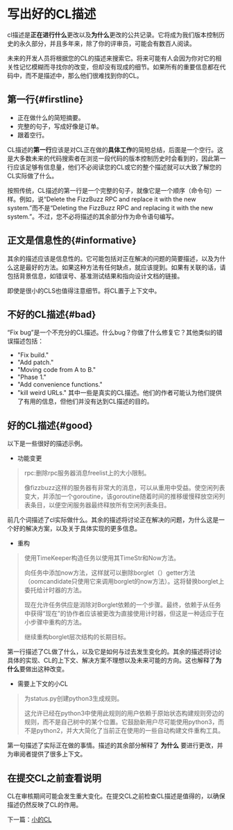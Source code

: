 # 写出好的CL描述

cl描述是**正在进行什么**更改以及**为什么**更改的公共记录。它将成为我们版本控制历史的永久部分，并且多年来，除了你的评审员，可能会有数百人阅读。

未来的开发人员将根据您的CL的描述来搜索它。将来可能有人会因为你对它的相关性记忆模糊而寻找你的改变，但却没有现成的细节。如果所有的重要信息都在代码中，而不是描述中，那么他们很难找到你的CL。


## 第一行{#firstline}
- 正在做什么的简短摘要。
- 完整的句子，写成好像是订单。
- 跟着空行。

CL描述的**第一行**应该是对CL正在做的**具体工作**的简短总结，后面是一个空行。这是大多数未来的代码搜索者在浏览一段代码的版本控制历史时会看到的，因此第一行应该足够有信息量，他们不必阅读您的CL或它的整个描述就可以大致了解您的CL实际做了什么。

按照传统，CL描述的第一行是一个完整的句子，就像它是一个顺序（命令句）一样。例如，说“Delete the FizzBuzz RPC and replace it with the new system.”而不是“Deleting the FizzBuzz RPC and replacing it with the new system.”。不过，您不必将描述的其余部分作为命令语句编写。


## 正文是信息性的{#informative}
其余的描述应该是信息性的。它可能包括对正在解决的问题的简要描述，以及为什么这是最好的方法。如果这种方法有任何缺点，就应该提到。如果有关联的话，请包括背景信息，如错误号、基准测试结果和指向设计文档的链接。

即使是很小的CLS也值得注意细节。将CL置于上下文中。

## 不好的CL描述{#bad}
“Fix bug”是一个不充分的CL描述。什么bug？你做了什么修复它？其他类似的错误描述包括：
- "Fix build."
- "Add patch." 
- "Moving code from A to B."
- "Phase 1."
- "Add convenience functions."
- "kill weird URLs."
其中一些是真实的CL描述。他们的作者可能认为他们提供了有用的信息，但他们并没有达到CL描述的目的。


## 好的CL描述{#good}
以下是一些很好的描述示例。

- 功能变更

> rpc:删除rpc服务器消息freelist上的大小限制。
> 
> 像fizzbuzz这样的服务器有非常大的消息，可以从重用中受益。使空闲列表变大，并添加一个goroutine，该goroutine随着时间的推移缓慢释放空闲列表条目，以便空闲服务器最终释放所有空闲列表条目。

前几个词描述了cl实际做什么。其余的描述将讨论正在解决的问题，为什么这是一个好的解决方案，以及关于具体实现的更多信息。

- 重构

> 使用TimeKeeper构造任务以使用其TimeStr和Now方法。
>
> 向任务中添加now方法，这样就可以删除borglet（）getter方法（oomcandidate只使用它来调用borglet的now方法）。这将替换borglet上委托给计时器的方法。
> 
> 现在允许任务供应是消除对Borglet依赖的一个步骤。最终，依赖于从任务中获得“现在”的协作者应该被更改为直接使用计时器，但这是一种适应于在小步骤中重构的方法。
> 
> 继续重构borglet层次结构的长期目标。

第一行描述了CL做了什么，以及它是如何与过去发生变化的。其余的描述将讨论具体的实现、CL的上下文、解决方案不理想以及未来可能的方向。这也解释了**为什么**要做出这种改变。

- 需要上下文的小CL

> 为status.py创建python3生成规则。
> 
> 这允许已经在python3中使用此规则的用户依赖于原始状态构建规则旁边的规则，而不是自己树中的某个位置。它鼓励新用户尽可能使用python3，而不是python2，并大大简化了当前正在使用的一些自动构建文件重构工具。

第一句描述了实际正在做的事情。描述的其余部分解释了 **为什么** 要进行更改，并为审阅者提供了很多上下文。
## 在提交CL之前查看说明
CL在审核期间可能会发生重大变化。在提交CL之前检查CL描述是值得的，以确保描述仍然反映了CL的作用。

下一篇：[小的CL](small-cls.md)
